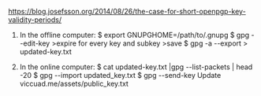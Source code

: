 https://blog.josefsson.org/2014/08/26/the-case-for-short-openpgp-key-validity-periods/

1. In the offline computer:
    $ export GNUPGHOME=/path/to/.gnupg
    $ gpg --edit-key <keyid>
        >expire for every key and subkey
        >save
    $ gpg -a --export <keyid> > updated-key.txt

2. In the online computer:
    $ cat updated-key.txt |gpg --list-packets | head -20
    $ gpg --import updated_key.txt
    $ gpg --send-key <keyid>
    Update viccuad.me/assets/public_key.txt
